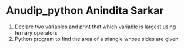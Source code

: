 # Anudip_python Anindita Sarkar
1. Declare two variables and print that which variable is largest using ternary operators
2. Python program to find the area of a triangle whose sides are given
